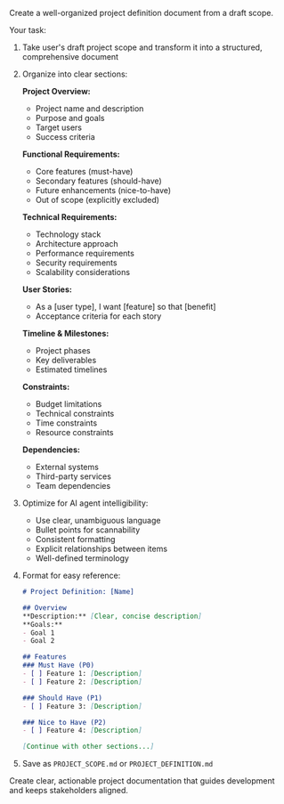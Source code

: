 Create a well-organized project definition document from a draft scope.

Your task:
1. Take user's draft project scope and transform it into a structured, comprehensive document

2. Organize into clear sections:

   **Project Overview:**
   - Project name and description
   - Purpose and goals
   - Target users
   - Success criteria

   **Functional Requirements:**
   - Core features (must-have)
   - Secondary features (should-have)
   - Future enhancements (nice-to-have)
   - Out of scope (explicitly excluded)

   **Technical Requirements:**
   - Technology stack
   - Architecture approach
   - Performance requirements
   - Security requirements
   - Scalability considerations

   **User Stories:**
   - As a [user type], I want [feature] so that [benefit]
   - Acceptance criteria for each story

   **Timeline & Milestones:**
   - Project phases
   - Key deliverables
   - Estimated timelines

   **Constraints:**
   - Budget limitations
   - Technical constraints
   - Time constraints
   - Resource constraints

   **Dependencies:**
   - External systems
   - Third-party services
   - Team dependencies

3. Optimize for AI agent intelligibility:
   - Use clear, unambiguous language
   - Bullet points for scannability
   - Consistent formatting
   - Explicit relationships between items
   - Well-defined terminology

4. Format for easy reference:
   ```markdown
   # Project Definition: [Name]

   ## Overview
   **Description:** [Clear, concise description]
   **Goals:**
   - Goal 1
   - Goal 2

   ## Features
   ### Must Have (P0)
   - [ ] Feature 1: [Description]
   - [ ] Feature 2: [Description]

   ### Should Have (P1)
   - [ ] Feature 3: [Description]

   ### Nice to Have (P2)
   - [ ] Feature 4: [Description]

   [Continue with other sections...]
   ```

5. Save as `PROJECT_SCOPE.md` or `PROJECT_DEFINITION.md`

Create clear, actionable project documentation that guides development and keeps stakeholders aligned.
